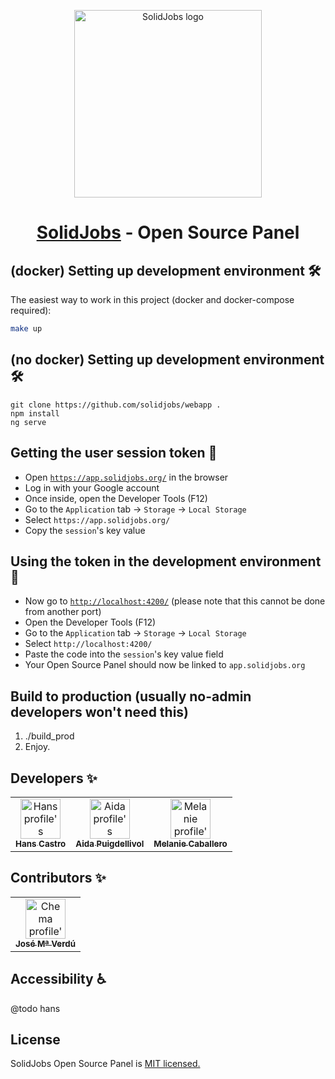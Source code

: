 <p align="center">
  <a href="https://solidjobs.org/">
    <img
      src="https://i.imgur.com/8UGkLzT.png"
      alt="SolidJobs logo" width="300" />
  </a>
</p>
<h1 align="center"><a href="https://solidjobs.org/">SolidJobs</a> - Open Source Panel</h1>

## (docker) Setting up development environment 🛠

The easiest way to work in this project (docker and docker-compose required):

```bash
make up
```

## (no docker) Setting up development environment 🛠

```
git clone https://github.com/solidjobs/webapp .
npm install
ng serve
```

## Getting the user session token 🔐

* Open [`https://app.solidjobs.org/`](https://app.solidjobs.org/) in the browser
* Log in with your Google account
* Once inside, open the Developer Tools (F12)
* Go to the `Application` tab → `Storage` → `Local Storage`
* Select `https://app.solidjobs.org/`
* Copy the `session`'s key value


## Using the token in the development environment 🧪

* Now go to [`http://localhost:4200/`](http://localhost:4200/)
    (please note that this cannot be done from another port)
* Open the Developer Tools (F12)
* Go to the `Application` tab → `Storage` → `Local Storage`
* Select `http://localhost:4200/`
* Paste the code into the `session`'s key value field
* Your Open Source Panel should now be linked to `app.solidjobs.org`


## Build to production (usually no-admin developers won't need this)

1. ./build_prod
2. Enjoy.

## Developers ✨

<table>
  <tr>
    <td align="center">
      <a href="https://github.com/hanschrome">
        <img alt="Hans profile's picture, short black hair" src="https://avatars0.githubusercontent.com/u/6317267?s=460&u=91598bd48b061718bb37e6412001e9465febc8a9&v=4" width="64px;"/>
            <br /><sub><b>Hans Castro</b></sub></a><br /></td>
    <td align="center">
      <a href="https://twitter.com/AidaTrazos">
        <img alt="Aida profile's picture, she has black and blue long hair" 
          src="https://pbs.twimg.com/profile_images/1347212619262947331/_Gv_AZ4D_400x400.jpg" width="64px;"/>
            <br /><sub><b>Aida Puigdellivol</b></sub></a><br /></td>
    <td align="center">
      <a href="https://github.com/mel-caballero">
        <img alt="Melanie profile's picture, medium long black hair. " src="https://avatars2.githubusercontent.com/u/24940188?s=460&u=e9c5de20d5101cc0e709ed04acdabc309f15a06f&v=4" width="64px;"/>
            <br /><sub><b>Melanie Caballero</b></sub></a><br /></td>
</table>

## Contributors ✨

<table>
  <tr>
    <td align="center">
      <a href="https://github.com/madeinchema">
        <img alt="Chema profile's picture, short black hair." src="https://avatars3.githubusercontent.com/u/26657998?s=460&u=dc589b8d7d0db1f26d1a1e4e3fbb39c1b096ebec&v=4" width="64px;" alt=""/>
          <br /><sub><b>José Mª Verdú</b></sub></a><br /></td>
  </tr>
</table>

## Accessibility ♿

@todo hans

## License

SolidJobs Open Source Panel is [MIT licensed.](https://opensource.org/licenses/MIT)

